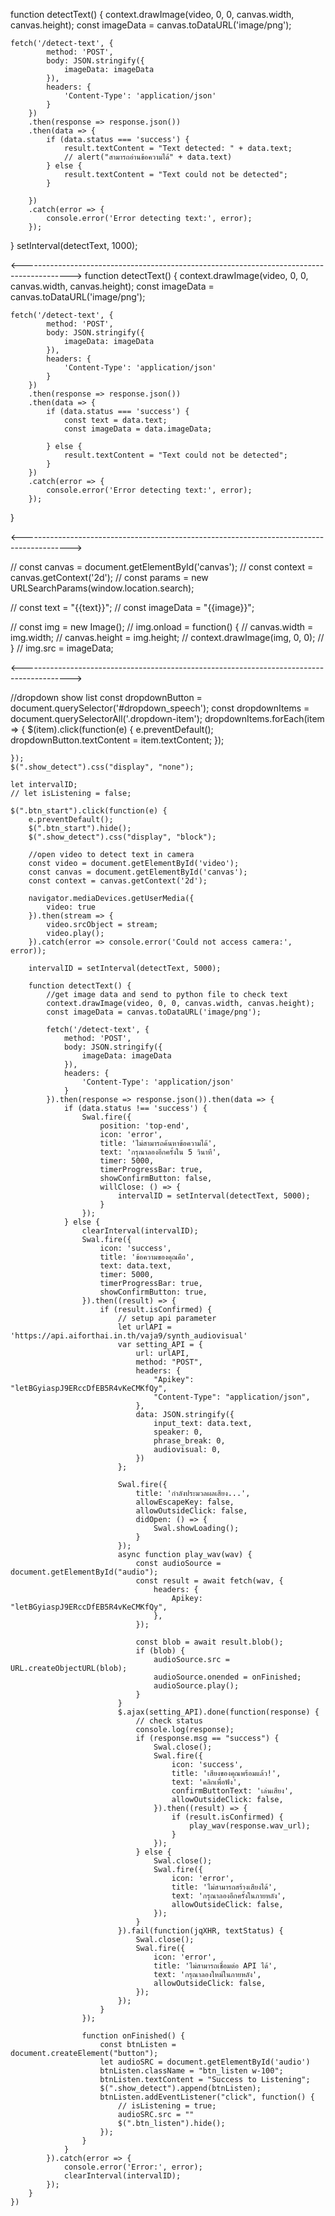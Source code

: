function detectText() {
    context.drawImage(video, 0, 0, canvas.width, canvas.height);
    const imageData = canvas.toDataURL('image/png');

    fetch('/detect-text', {
            method: 'POST',
            body: JSON.stringify({
                imageData: imageData
            }),
            headers: {
                'Content-Type': 'application/json'
            }
        })
        .then(response => response.json())
        .then(data => {
            if (data.status === 'success') {
                result.textContent = "Text detected: " + data.text;
                // alert("สามารถอ่านข้อความได้" + data.text)
            } else {
                result.textContent = "Text could not be detected";
            }

        })
        .catch(error => {
            console.error('Error detecting text:', error);
        });
}
setInterval(detectText, 1000);

<------------------------------------------------------------------------------------------>
function detectText() {
    context.drawImage(video, 0, 0, canvas.width, canvas.height);
    const imageData = canvas.toDataURL('image/png');

    fetch('/detect-text', {
            method: 'POST',
            body: JSON.stringify({
                imageData: imageData
            }),
            headers: {
                'Content-Type': 'application/json'
            }
        })
        .then(response => response.json())
        .then(data => {
            if (data.status === 'success') {
                const text = data.text;
                const imageData = data.imageData;

            } else {
                result.textContent = "Text could not be detected";
            }
        })
        .catch(error => {
            console.error('Error detecting text:', error);
        });
}

<------------------------------------------------------------------------------------------>
<!-- show detect image -->
// const canvas = document.getElementById('canvas');
// const context = canvas.getContext('2d');
// const params = new URLSearchParams(window.location.search);

// const text = "{{text}}";
// const imageData = "{{image}}";

// const img = new Image();
// img.onload = function() {
//     canvas.width = img.width;
//     canvas.height = img.height;
//     context.drawImage(img, 0, 0);
// }
// img.src = imageData;
        
<------------------------------------------------------------------------------------------>

//dropdown show list
    const dropdownButton = document.querySelector('#dropdown_speech');
    const dropdownItems = document.querySelectorAll('.dropdown-item');
    dropdownItems.forEach(item => {
        $(item).click(function(e) {
            e.preventDefault();
            dropdownButton.textContent = item.textContent;
        });

    });
    $(".show_detect").css("display", "none");

    let intervalID;
    // let isListening = false;

    $(".btn_start").click(function(e) {
        e.preventDefault();
        $(".btn_start").hide();
        $(".show_detect").css("display", "block");

        //open video to detect text in camera
        const video = document.getElementById('video');
        const canvas = document.getElementById('canvas');
        const context = canvas.getContext('2d');

        navigator.mediaDevices.getUserMedia({
            video: true
        }).then(stream => {
            video.srcObject = stream;
            video.play();
        }).catch(error => console.error('Could not access camera:', error));

        intervalID = setInterval(detectText, 5000);

        function detectText() {
            //get image data and send to python file to check text
            context.drawImage(video, 0, 0, canvas.width, canvas.height);
            const imageData = canvas.toDataURL('image/png');

            fetch('/detect-text', {
                method: 'POST',
                body: JSON.stringify({
                    imageData: imageData
                }),
                headers: {
                    'Content-Type': 'application/json'
                }
            }).then(response => response.json()).then(data => {
                if (data.status !== 'success') {
                    Swal.fire({
                        position: 'top-end',
                        icon: 'error',
                        title: 'ไม่สามารถค้นหาข้อความได้',
                        text: 'กรุณาลองอีกครั้งใน 5 วินาที',
                        timer: 5000,
                        timerProgressBar: true,
                        showConfirmButton: false,
                        willClose: () => {
                            intervalID = setInterval(detectText, 5000);
                        }
                    });
                } else {
                    clearInterval(intervalID);
                    Swal.fire({
                        icon: 'success',
                        title: 'ข้อความของคุณคือ',
                        text: data.text,
                        timer: 5000,
                        timerProgressBar: true,
                        showConfirmButton: true,
                    }).then((result) => {
                        if (result.isConfirmed) {
                            // setup api parameter
                            let urlAPI = 'https://api.aiforthai.in.th/vaja9/synth_audiovisual'
                            var setting_API = {
                                url: urlAPI,
                                method: "POST",
                                headers: {
                                    "Apikey": "letBGyiaspJ9ERccDfEB5R4vKeCMKfQy",
                                    "Content-Type": "application/json",
                                },
                                data: JSON.stringify({
                                    input_text: data.text,
                                    speaker: 0,
                                    phrase_break: 0,
                                    audiovisual: 0,
                                })
                            };

                            Swal.fire({
                                title: 'กำลังประมวลผลเสียง...',
                                allowEscapeKey: false,
                                allowOutsideClick: false,
                                didOpen: () => {
                                    Swal.showLoading();
                                }
                            });
                            async function play_wav(wav) {
                                const audioSource = document.getElementById("audio");
                                const result = await fetch(wav, {
                                    headers: {
                                        Apikey: "letBGyiaspJ9ERccDfEB5R4vKeCMKfQy",
                                    },
                                });

                                const blob = await result.blob();
                                if (blob) {
                                    audioSource.src = URL.createObjectURL(blob);
                                    audioSource.onended = onFinished;
                                    audioSource.play();
                                }
                            }
                            $.ajax(setting_API).done(function(response) {
                                // check status
                                console.log(response);
                                if (response.msg == "success") {
                                    Swal.close();
                                    Swal.fire({
                                        icon: 'success',
                                        title: 'เสียงของคุณพร้อมแล้ว!',
                                        text: 'คลิกเพื่อฟัง',
                                        confirmButtonText: 'เล่นเสียง',
                                        allowOutsideClick: false,
                                    }).then((result) => {
                                        if (result.isConfirmed) {
                                            play_wav(response.wav_url);
                                        }
                                    });
                                } else {
                                    Swal.close();
                                    Swal.fire({
                                        icon: 'error',
                                        title: 'ไม่สามารถสร้างเสียงได้',
                                        text: 'กรุณาลองอีกครั้งในภายหลัง',
                                        allowOutsideClick: false,
                                    });
                                }
                            }).fail(function(jqXHR, textStatus) {
                                Swal.close();
                                Swal.fire({
                                    icon: 'error',
                                    title: 'ไม่สามารถเชื่อมต่อ API ได้',
                                    text: 'กรุณาลองใหม่ในภายหลัง',
                                    allowOutsideClick: false,
                                });
                            });
                        }
                    });

                    function onFinished() {
                        const btnListen = document.createElement("button");
                        let audioSRC = document.getElementById('audio')
                        btnListen.className = "btn_listen w-100";
                        btnListen.textContent = "Success to Listening";
                        $(".show_detect").append(btnListen);
                        btnListen.addEventListener("click", function() {
                            // isListening = true;
                            audioSRC.src = ""
                            $(".btn_listen").hide();
                        });
                    }
                }
            }).catch(error => {
                console.error('Error:', error);
                clearInterval(intervalID);
            });
        }
    })